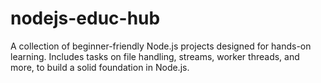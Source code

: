 # nodejs-educ-hub
A collection of beginner-friendly Node.js projects designed for hands-on learning. Includes tasks on file handling, streams, worker threads, and more, to build a solid foundation in Node.js.
